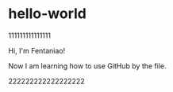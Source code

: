 # hello-world

111111111111111

Hi, I'm Fentaniao!

Now I am learning how to use GitHub by the file.

222222222222222222
